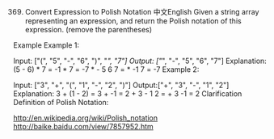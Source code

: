 369. Convert Expression to Polish Notation
中文English
Given a string array representing an expression, and return the Polish notation of this expression. (remove the parentheses)

Example
Example 1:

Input: ["(", "5", "-", "6", ")", "*", "7"]
Output: ["*", "-", "5", "6", "7"]
Explanation: (5 - 6) * 7 = -1 * 7 = -7
    * - 5 6 7 = * -1 7 = -7
Example 2:

Input: ["3", "+", "(", "1", "-", "2", ")"]
Output:["+", "3", "-", "1", "2"] 
Explanation: 3 + (1 - 2) = 3 + -1 = 2
    + 3 - 1 2 = + 3 -1 = 2
Clarification
Definition of Polish Notation:

http://en.wikipedia.org/wiki/Polish_notation
http://baike.baidu.com/view/7857952.htm

